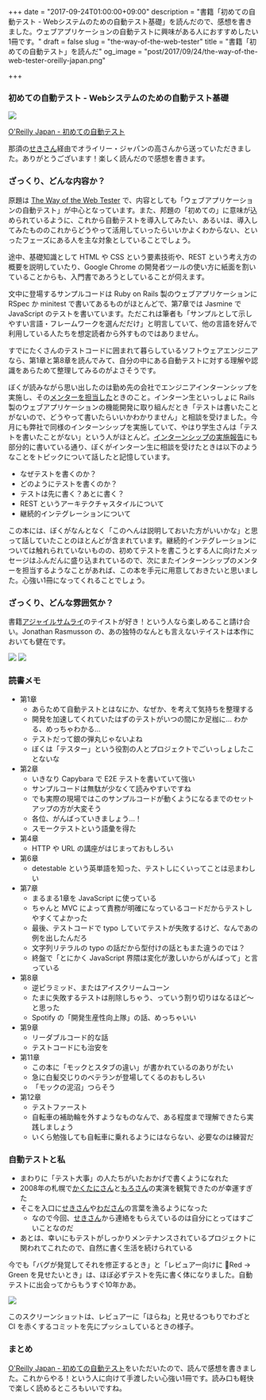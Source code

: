 +++
date = "2017-09-24T01:00:00+09:00"
description = "書籍「初めての自動テスト - Webシステムのための自動テスト基礎」を読んだので、感想を書きました。ウェブアプリケーションの自動テストに興味がある人におすすめしたい1冊です。"
draft = false
slug = "the-way-of-the-web-tester"
title = "書籍「初めての自動テスト」を読んだ"
og_image = "post/2017/09/24/the-way-of-the-web-tester-oreilly-japan.png"

+++

### 初めての自動テスト - Webシステムのための自動テスト基礎

<img src="/post/2017/09/24/the-way-of-the-web-tester-oreilly-japan.png" />

<a href="https://www.oreilly.co.jp/books/9784873118161/">O'Reilly Japan - 初めての自動テスト</a>

那須の<a href="https://twitter.com/m_seki">せきさん</a>経由でオライリー・ジャパンの高さんから送っていただきました。ありがとうございます！楽しく読んだので感想を書きます。

### ざっくり、どんな内容か？

原題は <a href="https://pragprog.com/book/jrtest/the-way-of-the-web-tester">The Way of the Web Tester</a> で、内容としても「ウェブアプリケーションの自動テスト」が中心となっています。また、邦題の「初めての」に意味が込められているように、これから自動テストを導入してみたい、あるいは、導入してみたもののこれからどうやって活用していったらいいかよくわからない、といったフェーズにある人を主な対象としていることでしょう。

途中、基礎知識として HTML や CSS という要素技術や、REST という考え方の概要を説明していたり、Google Chrome の開発者ツールの使い方に紙面を割いていることからも、入門書であろうとしていることが伺えます。

文中に登場するサンプルコードは Ruby on Rails 製のウェブアプリケーションに RSpec か minitest で書いてあるものがほとんどで、第7章では Jasmine で JavaScript のテストを書いています。ただこれは筆者も「サンプルとして示しやすい言語・フレームワークを選んだだけ」と明言していて、他の言語を好んで利用している人たちを想定読者から外すものではありません。

すでにたくさんのテストコードに囲まれて暮らしているソフトウェアエンジニアなら、第1章と第8章を読んでみて、自分の中にある自動テストに対する理解や認識をあらためて整理してみるのがよさそうです。

ぼくが読みながら思い出したのは勤め先の会社でエンジニアインターンシップを実施し、その<a href="https://tech.pepabo.com/2016/03/18/intership-for-engineers/">メンターを担当した</a>ときのこと。インターン生といっしょに Rails 製のウェブアプリケーションの機能開発に取り組んだとき「テストは書いたことがないので、どうやって書いたらいいかわかりません」と相談を受けました。今月にも弊社で同様のインターンシップを実施していて、やはり学生さんは「テストを書いたことがない」という人がほとんど。<a href="https://tech.pepabo.com/2016/03/18/intership-for-engineers/">インターンシップの実施報告</a>にも部分的に書いている通り、ぼくがインターン生に相談を受けたときは以下のようなことをトピックについて話したと記憶しています。

- なぜテストを書くのか？
- どのようにテストを書くのか？
- テストは先に書く？あとに書く？
- REST というアーキテクチャスタイルについて
- 継続的インテグレーションについて

この本には、ぼくがなんとなく「このへんは説明しておいた方がいいかな」と思って話していたことのほとんどが含まれています。継続的インテグレーションについては触れられていないものの、初めてテストを書こうとする人に向けたメッセージはふんだんに盛り込まれているので、次にまたインターンシップのメンターを担当するようなことがあれば、この本を手元に用意しておきたいと思いました。心強い1冊になってくれることでしょう。

### ざっくり、どんな雰囲気か？

書籍<a href="http://shop.ohmsha.co.jp/shopdetail/000000001901/">アジャイルサムライ</a>のテイストが好き！という人なら楽しめること請け合い。Jonathan Rasmusson の、あの独特のなんとも言えないテイストは本作においても健在です。

<img src="/post/2017/09/24/the-way-of-the-web-tester-photo-1.jpg" />

<img src="/post/2017/09/24/the-way-of-the-web-tester-photo-2.jpg" />

### 読書メモ

- 第1章
  - あらためて自動テストとはなにか、なぜか、を考えて気持ちを整理する
  - 開発を加速してくれていたはずのテストがいつの間にか足枷に… わかる、めっちゃわかる…
  - テストだって銀の弾丸じゃないよね
  - ぼくは「テスター」という役割の人とプロジェクトでごいっしょしたことないな
- 第2章
  - いきなり Capybara で E2E テストを書いていて強い
  - サンプルコードは無駄が少なくて読みやすいですね
  - でも実際の現場ではこのサンプルコードが動くようになるまでのセットアップの方が大変そう
  - 各位、がんばっていきましょう…！
  - スモークテストという語彙を得た
- 第4章
  - HTTP や URL の講座がはじまっておもしろい
- 第6章
  - detestable という英単語を知った、テストしにくいってことは忌まわしい
- 第7章
  - まるまる1章を JavaScript に使っている
  - ちゃんと MVC によって責務が明確になっているコードだからテストしやすくてよかった
  - 最後、テストコードで typo していてテストが失敗するけど、なんであの例を出したんだろ
  - 文字列リテラルの typo の話だから型付けの話ともまた違うのでは？
  - 終盤で「とにかく JavaScript 界隈は変化が激しいからがんばって」と言っている
- 第8章
  - 逆ピラミッド、またはアイスクリームコーン
  - たまに失敗するテストは削除しちゃう、っていう割り切りはなるほど〜と思った
  - Spotify の「開発生産性向上隊」の話、めっちゃいい
- 第9章
  - リーダブルコード的な話
  - テストコードにも治安を
- 第11章
  - この本に「モックとスタブの違い」が書かれているのありがたい
  - 急に白髪交じりのベテランが登場してくるのおもしろい
  - 「モックの泥沼」つらそう
- 第12章
  - テストファースト
  - 自転車の補助輪を外すようなものなんで、ある程度まで理解できたら実践しましょう
  - いくら勉強しても自転車に乗れるようにはならない、必要なのは練習だ

### 自動テストと私

- まわりに「テスト大事」の人たちがいたおかげで書くようになれた
- 2008年の札幌で<a href="https://twitter.com/kakutani">かくたにさん</a>と<a href="https://twitter.com/moro">もろさん</a>の実演を観覧できたのが幸運すぎた
- そこを入口に<a href="https://twitter.com/m_seki">せきさん</a>や<a href="https://twitter.com/t_wada">わださん</a>の言葉を漁るようになった
  - なので今回、<a href="https://twitter.com/m_seki">せきさん</a>から連絡をもらえているのは自分にとってはすごいことなのだ
- あとは、幸いにもテストがしっかりメンテナンスされているプロジェクトに関われてこれたので、自然に書く生活を続けられている

今でも「バグが発覚してそれを修正するとき」と「レビュアー向けに Red → Green を見せたいとき」は、ほぼ必ずテストを先に書く体になりました。自動テストに出会ってからもうすぐ10年かあ。

<img src="/post/2017/09/24/the-way-of-the-web-tester-and-me.png" />

このスクリーンショットは、レビュアーに「ほらね」と見せるつもりでわざと CI を赤くするコミットを先にプッシュしているときの様子。

### まとめ

<a href="https://www.oreilly.co.jp/books/9784873118161/">O'Reilly Japan - 初めての自動テスト</a>をいただいたので、読んで感想を書きました。これからやる！という人に向けて手渡したい心強い1冊です。読み口も軽快で楽しく読めるところもいいですね。
